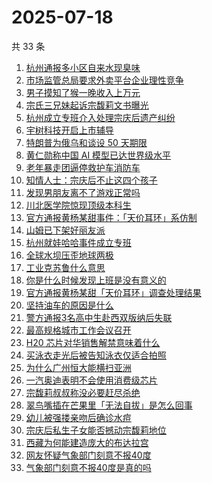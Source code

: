 # 2025-07-18

共 33 条

<!-- BEGIN ZHIHUSEARCH -->
<!-- 最后更新时间 Fri Jul 18 2025 23:19:14 GMT+0800 (China Standard Time) -->

1. [杭州通报多小区自来水现臭味](https://www.zhihu.com/search?q=%E6%9D%AD%E5%B7%9E%E9%80%9A%E6%8A%A5%E5%A4%9A%E5%B0%8F%E5%8C%BA%E8%87%AA%E6%9D%A5%E6%B0%B4%E7%8E%B0%E8%87%AD%E5%91%B3)
1. [市场监管总局要求外卖平台企业理性竞争](https://www.zhihu.com/search?q=%E5%B8%82%E5%9C%BA%E7%9B%91%E7%AE%A1%E6%80%BB%E5%B1%80%E8%A6%81%E6%B1%82%E5%A4%96%E5%8D%96%E5%B9%B3%E5%8F%B0%E4%BC%81%E4%B8%9A%E7%90%86%E6%80%A7%E7%AB%9E%E4%BA%89)
1. [男子摸知了猴一晚收入上万元](https://www.zhihu.com/search?q=%E7%94%B7%E5%AD%90%E6%91%B8%E7%9F%A5%E4%BA%86%E7%8C%B4%E4%B8%80%E6%99%9A%E6%94%B6%E5%85%A5%E4%B8%8A%E4%B8%87%E5%85%83)
1. [宗氏三兄妹起诉宗馥莉文书曝光](https://www.zhihu.com/search?q=%E5%AE%97%E6%B0%8F%E4%B8%89%E5%85%84%E5%A6%B9%E8%B5%B7%E8%AF%89%E5%AE%97%E9%A6%A5%E8%8E%89%E6%96%87%E4%B9%A6%E6%9B%9D%E5%85%89)
1. [杭州成立专班介入处理宗庆后遗产纠纷](https://www.zhihu.com/search?q=%E6%9D%AD%E5%B7%9E%E6%88%90%E7%AB%8B%E4%B8%93%E7%8F%AD%E4%BB%8B%E5%85%A5%E5%A4%84%E7%90%86%E5%AE%97%E5%BA%86%E5%90%8E%E9%81%97%E4%BA%A7%E7%BA%A0%E7%BA%B7)
1. [宇树科技开启上市辅导](https://www.zhihu.com/search?q=%E5%AE%87%E6%A0%91%E7%A7%91%E6%8A%80%E5%BC%80%E5%90%AF%E4%B8%8A%E5%B8%82%E8%BE%85%E5%AF%BC)
1. [特朗普为俄乌和谈设 50 天期限](https://www.zhihu.com/search?q=%E7%89%B9%E6%9C%97%E6%99%AE%E4%B8%BA%E4%BF%84%E4%B9%8C%E5%92%8C%E8%B0%88%E8%AE%BE%2050%20%E5%A4%A9%E6%9C%9F%E9%99%90)
1. [黄仁勋称中国 AI 模型已达世界级水平](https://www.zhihu.com/search?q=%E9%BB%84%E4%BB%81%E5%8B%8B%E7%A7%B0%E4%B8%AD%E5%9B%BD%20AI%20%E6%A8%A1%E5%9E%8B%E5%B7%B2%E8%BE%BE%E4%B8%96%E7%95%8C%E7%BA%A7%E6%B0%B4%E5%B9%B3)
1. [老年暴走团逼停救护车消防车](https://www.zhihu.com/search?q=%E8%80%81%E5%B9%B4%E6%9A%B4%E8%B5%B0%E5%9B%A2%E9%80%BC%E5%81%9C%E6%95%91%E6%8A%A4%E8%BD%A6%E6%B6%88%E9%98%B2%E8%BD%A6)
1. [知情人士：宗庆后不止这四个孩子](https://www.zhihu.com/search?q=%E7%9F%A5%E6%83%85%E4%BA%BA%E5%A3%AB%EF%BC%9A%E5%AE%97%E5%BA%86%E5%90%8E%E4%B8%8D%E6%AD%A2%E8%BF%99%E5%9B%9B%E4%B8%AA%E5%AD%A9%E5%AD%90)
1. [发现男朋友离不了游戏正常吗](https://www.zhihu.com/search?q=%E5%8F%91%E7%8E%B0%E7%94%B7%E6%9C%8B%E5%8F%8B%E7%A6%BB%E4%B8%8D%E4%BA%86%E6%B8%B8%E6%88%8F%E6%AD%A3%E5%B8%B8%E5%90%97)
1. [川北医学院惊现顶级本科生](https://www.zhihu.com/search?q=%E5%B7%9D%E5%8C%97%E5%8C%BB%E5%AD%A6%E9%99%A2%E6%83%8A%E7%8E%B0%E9%A1%B6%E7%BA%A7%E6%9C%AC%E7%A7%91%E7%94%9F)
1. [官方通报黄杨某甜事件：「天价耳环」系仿制](https://www.zhihu.com/search?q=%E5%AE%98%E6%96%B9%E9%80%9A%E6%8A%A5%E9%BB%84%E6%9D%A8%E6%9F%90%E7%94%9C%E4%BA%8B%E4%BB%B6%EF%BC%9A%E3%80%8C%E5%A4%A9%E4%BB%B7%E8%80%B3%E7%8E%AF%E3%80%8D%E7%B3%BB%E4%BB%BF%E5%88%B6)
1. [山姆已下架好丽友派](https://www.zhihu.com/search?q=%E5%B1%B1%E5%A7%86%E5%B7%B2%E4%B8%8B%E6%9E%B6%E5%A5%BD%E4%B8%BD%E5%8F%8B%E6%B4%BE)
1. [杭州就娃哈哈事件成立专班](https://www.zhihu.com/search?q=%E6%9D%AD%E5%B7%9E%E5%B0%B1%E5%A8%83%E5%93%88%E5%93%88%E4%BA%8B%E4%BB%B6%E6%88%90%E7%AB%8B%E4%B8%93%E7%8F%AD)
1. [全球水坝压歪地球两极](https://www.zhihu.com/search?q=%E5%85%A8%E7%90%83%E6%B0%B4%E5%9D%9D%E5%8E%8B%E6%AD%AA%E5%9C%B0%E7%90%83%E4%B8%A4%E6%9E%81)
1. [工业克苏鲁什么意思](https://www.zhihu.com/search?q=%E5%B7%A5%E4%B8%9A%E5%85%8B%E8%8B%8F%E9%B2%81%E4%BB%80%E4%B9%88%E6%84%8F%E6%80%9D)
1. [你是什么时候发现上班是没有意义的](https://www.zhihu.com/search?q=%E4%BD%A0%E6%98%AF%E4%BB%80%E4%B9%88%E6%97%B6%E5%80%99%E5%8F%91%E7%8E%B0%E4%B8%8A%E7%8F%AD%E6%98%AF%E6%B2%A1%E6%9C%89%E6%84%8F%E4%B9%89%E7%9A%84)
1. [官方通报黄杨某甜「天价耳环」调查处理结果](https://www.zhihu.com/search?q=%E5%AE%98%E6%96%B9%E9%80%9A%E6%8A%A5%E9%BB%84%E6%9D%A8%E6%9F%90%E7%94%9C%E3%80%8C%E5%A4%A9%E4%BB%B7%E8%80%B3%E7%8E%AF%E3%80%8D%E8%B0%83%E6%9F%A5%E5%A4%84%E7%90%86%E7%BB%93%E6%9E%9C)
1. [坚持油车的原因是什么](https://www.zhihu.com/search?q=%E5%9D%9A%E6%8C%81%E6%B2%B9%E8%BD%A6%E7%9A%84%E5%8E%9F%E5%9B%A0%E6%98%AF%E4%BB%80%E4%B9%88)
1. [警方通报3名高中生赴西双版纳后失联](https://www.zhihu.com/search?q=%E8%AD%A6%E6%96%B9%E9%80%9A%E6%8A%A53%E5%90%8D%E9%AB%98%E4%B8%AD%E7%94%9F%E8%B5%B4%E8%A5%BF%E5%8F%8C%E7%89%88%E7%BA%B3%E5%90%8E%E5%A4%B1%E8%81%94)
1. [最高规格城市工作会议召开](https://www.zhihu.com/search?q=%E6%9C%80%E9%AB%98%E8%A7%84%E6%A0%BC%E5%9F%8E%E5%B8%82%E5%B7%A5%E4%BD%9C%E4%BC%9A%E8%AE%AE%E5%8F%AC%E5%BC%80)
1. [H20 芯片对华销售解禁意味着什么](https://www.zhihu.com/search?q=H20%20%E8%8A%AF%E7%89%87%E5%AF%B9%E5%8D%8E%E9%94%80%E5%94%AE%E8%A7%A3%E7%A6%81%E6%84%8F%E5%91%B3%E7%9D%80%E4%BB%80%E4%B9%88)
1. [买泳衣走光后被告知泳衣仅适合拍照](https://www.zhihu.com/search?q=%E4%B9%B0%E6%B3%B3%E8%A1%A3%E8%B5%B0%E5%85%89%E5%90%8E%E8%A2%AB%E5%91%8A%E7%9F%A5%E6%B3%B3%E8%A1%A3%E4%BB%85%E9%80%82%E5%90%88%E6%8B%8D%E7%85%A7)
1. [为什么广州恒大能横扫亚洲](https://www.zhihu.com/search?q=%E4%B8%BA%E4%BB%80%E4%B9%88%E5%B9%BF%E5%B7%9E%E6%81%92%E5%A4%A7%E8%83%BD%E6%A8%AA%E6%89%AB%E4%BA%9A%E6%B4%B2)
1. [一汽奥迪表明不会使用消费级芯片](https://www.zhihu.com/search?q=%E4%B8%80%E6%B1%BD%E5%A5%A5%E8%BF%AA%E8%A1%A8%E6%98%8E%E4%B8%8D%E4%BC%9A%E4%BD%BF%E7%94%A8%E6%B6%88%E8%B4%B9%E7%BA%A7%E8%8A%AF%E7%89%87)
1. [宗馥莉叔叔称没必要赶尽杀绝](https://www.zhihu.com/search?q=%E5%AE%97%E9%A6%A5%E8%8E%89%E5%8F%94%E5%8F%94%E7%A7%B0%E6%B2%A1%E5%BF%85%E8%A6%81%E8%B5%B6%E5%B0%BD%E6%9D%80%E7%BB%9D)
1. [翠鸟嘴插在芒果里「无法自拔」是怎么回事](https://www.zhihu.com/search?q=%E7%BF%A0%E9%B8%9F%E5%98%B4%E6%8F%92%E5%9C%A8%E8%8A%92%E6%9E%9C%E9%87%8C%E3%80%8C%E6%97%A0%E6%B3%95%E8%87%AA%E6%8B%94%E3%80%8D%E6%98%AF%E6%80%8E%E4%B9%88%E5%9B%9E%E4%BA%8B)
1. [幼儿被强搂亲吻后确诊水痘](https://www.zhihu.com/search?q=%E5%B9%BC%E5%84%BF%E8%A2%AB%E5%BC%BA%E6%90%82%E4%BA%B2%E5%90%BB%E5%90%8E%E7%A1%AE%E8%AF%8A%E6%B0%B4%E7%97%98)
1. [宗庆后私生子女能否撼动宗馥莉地位](https://www.zhihu.com/search?q=%E5%AE%97%E5%BA%86%E5%90%8E%E7%A7%81%E7%94%9F%E5%AD%90%E5%A5%B3%E8%83%BD%E5%90%A6%E6%92%BC%E5%8A%A8%E5%AE%97%E9%A6%A5%E8%8E%89%E5%9C%B0%E4%BD%8D)
1. [西藏为何能建造庞大的布达拉宫](https://www.zhihu.com/search?q=%E8%A5%BF%E8%97%8F%E4%B8%BA%E4%BD%95%E8%83%BD%E5%BB%BA%E9%80%A0%E5%BA%9E%E5%A4%A7%E7%9A%84%E5%B8%83%E8%BE%BE%E6%8B%89%E5%AE%AB)
1. [网友怀疑气象部门刻意不报40度](https://www.zhihu.com/search?q=%E7%BD%91%E5%8F%8B%E6%80%80%E7%96%91%E6%B0%94%E8%B1%A1%E9%83%A8%E9%97%A8%E5%88%BB%E6%84%8F%E4%B8%8D%E6%8A%A540%E5%BA%A6)
1. [气象部门刻意不报40度是真的吗](https://www.zhihu.com/search?q=%E6%B0%94%E8%B1%A1%E9%83%A8%E9%97%A8%E5%88%BB%E6%84%8F%E4%B8%8D%E6%8A%A540%E5%BA%A6%E6%98%AF%E7%9C%9F%E7%9A%84%E5%90%97)

<!-- END ZHIHUSEARCH -->
